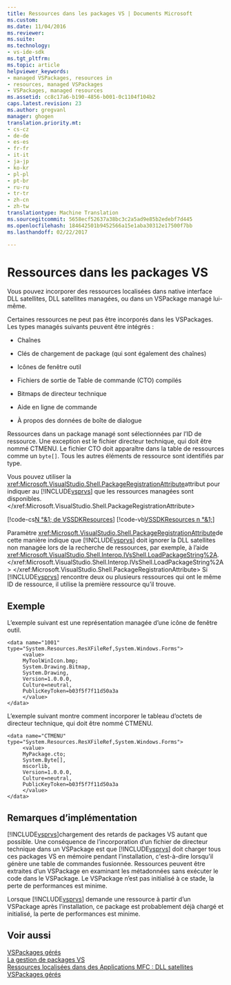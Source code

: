 ```yaml
---
title: Ressources dans les packages VS | Documents Microsoft
ms.custom: 
ms.date: 11/04/2016
ms.reviewer: 
ms.suite: 
ms.technology:
- vs-ide-sdk
ms.tgt_pltfrm: 
ms.topic: article
helpviewer_keywords:
- managed VSPackages, resources in
- resources, managed VSPackages
- VSPackages, managed resources
ms.assetid: cc8c17a6-b190-4856-b001-0c1104f104b2
caps.latest.revision: 23
ms.author: gregvanl
manager: ghogen
translation.priority.mt:
- cs-cz
- de-de
- es-es
- fr-fr
- it-it
- ja-jp
- ko-kr
- pl-pl
- pt-br
- ru-ru
- tr-tr
- zh-cn
- zh-tw
translationtype: Machine Translation
ms.sourcegitcommit: 5658ecf52637a38bc3c2a5ad9e85b2edebf7d445
ms.openlocfilehash: 184642501b9452566a15e1aba30312e17500f7bb
ms.lasthandoff: 02/22/2017

---
```

# <a name="resources-in-vspackages"></a>Ressources dans les packages VS
Vous pouvez incorporer des ressources localisées dans native interface DLL satellites, DLL satellites managées, ou dans un VSPackage managé lui-même.  
  
 Certaines ressources ne peut pas être incorporés dans les VSPackages. Les types managés suivants peuvent être intégrés :  
  
-   Chaînes  
  
-   Clés de chargement de package (qui sont également des chaînes)  
  
-   Icônes de fenêtre outil  
  
-   Fichiers de sortie de Table de commande (CTO) compilés  
  
-   Bitmaps de directeur technique  
  
-   Aide en ligne de commande  
  
-   À propos des données de boîte de dialogue  
  
 Ressources dans un package managé sont sélectionnées par l’ID de ressource. Une exception est le fichier directeur technique, qui doit être nommé CTMENU. Le fichier CTO doit apparaître dans la table de ressources comme un `byte[]`. Tous les autres éléments de ressource sont identifiés par type.  
  
 Vous pouvez utiliser la <xref:Microsoft.VisualStudio.Shell.PackageRegistrationAttribute>attribut pour indiquer au [!INCLUDE[vsprvs](../../code-quality/includes/vsprvs_md.md)] que les ressources managées sont disponibles.</xref:Microsoft.VisualStudio.Shell.PackageRegistrationAttribute>  
  
 [!code-cs[N °&1; de VSSDKResources](../../extensibility/internals/codesnippet/CSharp/resources-in-vspackages_1.cs)]
 [!code-vb[VSSDKResources n °&1;](../../extensibility/internals/codesnippet/VisualBasic/resources-in-vspackages_1.vb)]  
  
 Paramètre <xref:Microsoft.VisualStudio.Shell.PackageRegistrationAttribute>de cette manière indique que [!INCLUDE[vsprvs](../../code-quality/includes/vsprvs_md.md)] doit ignorer la DLL satellites non managée lors de la recherche de ressources, par exemple, à l’aide <xref:Microsoft.VisualStudio.Shell.Interop.IVsShell.LoadPackageString%2A>.</xref:Microsoft.VisualStudio.Shell.Interop.IVsShell.LoadPackageString%2A> </xref:Microsoft.VisualStudio.Shell.PackageRegistrationAttribute> Si [!INCLUDE[vsprvs](../../code-quality/includes/vsprvs_md.md)] rencontre deux ou plusieurs ressources qui ont le même ID de ressource, il utilise la première ressource qu’il trouve.  
  
## <a name="example"></a>Exemple  
 L’exemple suivant est une représentation managée d’une icône de fenêtre outil.  
  
```  
<data name="1001"  
type="System.Resources.ResXFileRef,System.Windows.Forms">  
     <value>  
     MyToolWinIcon.bmp;  
     System.Drawing.Bitmap,  
     System.Drawing,  
     Version=1.0.0.0,  
     Culture=neutral,  
     PublicKeyToken=b03f5f7f11d50a3a  
     </value>  
</data>  
```  
  
 L’exemple suivant montre comment incorporer le tableau d’octets de directeur technique, qui doit être nommé CTMENU.  
  
```  
<data name="CTMENU"  
type="System.Resources.ResXFileRef,System.Windows.Forms">  
     <value>  
     MyPackage.cto;  
     System.Byte[],  
     mscorlib,  
     Version=1.0.0.0,  
     Culture=neutral,  
     PublicKeyToken=b03f5f7f11d50a3a  
     </value>  
</data>  
```  
  
## <a name="implementation-notes"></a>Remarques d’implémentation  
 [!INCLUDE[vsprvs](../../code-quality/includes/vsprvs_md.md)]chargement des retards de packages VS autant que possible. Une conséquence de l’incorporation d’un fichier de directeur technique dans un VSPackage est que [!INCLUDE[vsprvs](../../code-quality/includes/vsprvs_md.md)] doit charger tous ces packages VS en mémoire pendant l’installation, c'est-à-dire lorsqu’il génère une table de commandes fusionnée. Ressources peuvent être extraites d’un VSPackage en examinant les métadonnées sans exécuter le code dans le VSPackage. Le VSPackage n’est pas initialisé à ce stade, la perte de performances est minime.  
  
 Lorsque [!INCLUDE[vsprvs](../../code-quality/includes/vsprvs_md.md)] demande une ressource à partir d’un VSPackage après l’installation, ce package est probablement déjà chargé et initialisé, la perte de performances est minime.  
  
## <a name="see-also"></a>Voir aussi  
 [VSPackages gérés](../../misc/managed-vspackages.md)   
 [La gestion de packages VS](../../extensibility/managing-vspackages.md)   
 [Ressources localisées dans des Applications MFC : DLL satellites](http://msdn.microsoft.com/Library/3a1100ae-a9c8-47b5-adbd-cbedef5992ef)   
 [VSPackages gérés](../../misc/managed-vspackages.md)
